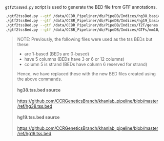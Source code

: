 `gtf2tssBed.py` script is used to generate the BED file from GTF annotations.
```bash
./gtf2tssBed.py --gtf /data/CCBR_Pipeliner/db/PipeDB/Indices/hg38_basic/genes.gtf --bed hg38.tss.bed
./gtf2tssBed.py --gtf /data/CCBR_Pipeliner/db/PipeDB/Indices/hg19_basic/genes.gtf --bed hg19.tss.bed
./gtf2tssBed.py --gtf /data/CCBR_Pipeliner/db/PipeDB/Indices/T2T/genes.gtf --bed T2T.tss.bed
./gtf2tssBed.py --gtf /data/CCBR_Pipeliner/db/PipeDB/Indices/GTFs/mm10/gencode.vM25.annotation.gtf --bed mm10.tss.bed

```
> NOTE: Previously, the following files were used as the tss BEDs but these:
> * are 1-based (BEDs are 0-based)
> * have 5 columns (BEDs have 3 or 6 or 12 columns)
> * column 5 is strand (BEDs have column 6 reserved for strand)
> 
>  Hence, we have replaced these with the new BED files created using the above commands.
> #### hg38.tss.bed source
> https://github.com/CCRGeneticsBranch/khanlab_pipeline/blob/master/ref/hg38.tss.bed
> #### hg19.tss.bed source
> https://github.com/CCRGeneticsBranch/khanlab_pipeline/blob/master/ref/hg19.tss.bed
